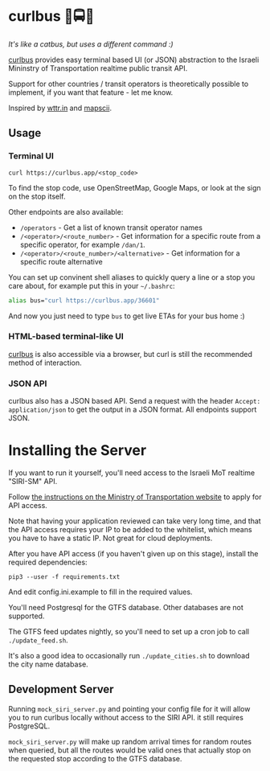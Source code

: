 # curlbus 🚉🚍🚌

*It's like a catbus, but uses a different command :)*

[curlbus](https://curlbus.app) provides easy terminal based UI (or JSON) abstraction to the Israeli Mininstry of Transportation realtime public transit API.

Support for other countries / transit operators is theoretically possible to implement, if you want that feature - let me know.

Inspired by [wttr.in](https://github.com/chubin/wttr.in) and [mapscii](https://github.com/rastapasta/mapscii).

## Usage

### Terminal UI

`curl https://curlbus.app/<stop_code>`

To find the stop code, use OpenStreetMap, Google Maps, or look at the sign on the stop itself.

Other endpoints are also available:

* `/operators` - Get a list of known transit operator names
* `/<operator>/<route_number>` - Get information for a specific route from a specific operator, for example `/dan/1`.
* `/<operator>/<route_number>/<alternative>` - Get information for a specific route alternative

You can set up convinent shell aliases to quickly query a line or a stop you care about, for example put this in your `~/.bashrc`:

```bash
alias bus="curl https://curlbus.app/36601"
```

And now you just need to type `bus` to get live ETAs for your bus home :)

### HTML-based terminal-like UI

[curlbus](https://curlbus.app) is also accessible via a browser, but curl is still the recommended method of interaction.

### JSON API

curlbus also has a JSON based API. Send a request with the header `Accept: application/json` to get the output in a JSON format. All endpoints support JSON.

# Installing the Server

If you want to run it yourself, you'll need access to the Israeli MoT realtime "SIRI-SM" API.

Follow [the instructions on the Ministry of Transportation website](https://www.gov.il/he/Departments/General/real_time_information_siri) to apply for API access.

Note that having your application reviewed can take very long time, and that the API access requires your IP to be added to the whitelist, which
means you have to have a static IP. Not great for cloud deployments.

After you have API access (if you haven't given up on this stage), install the required dependencies:

`pip3 --user -f requirements.txt`

And edit config.ini.example to fill in the required values.

You'll need Postgresql for the GTFS database. Other databases are not supported.

The GTFS feed updates nightly, so you'll need to set up a cron job to call `./update_feed.sh`.

It's also a good idea to occasionally run `./update_cities.sh` to download the city name database.

## Development Server

Running `mock_siri_server.py` and pointing your config file for it will allow you to run curlbus locally without access to the SIRI API.
it still requires PostgreSQL.

`mock_siri_server.py` will make up random arrival times for random routes when queried, but all the routes would be valid ones that actually
stop on the requested stop according to the GTFS database.